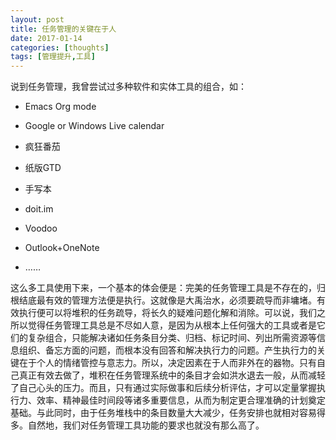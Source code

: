 ```yaml
---
layout: post
title: 任务管理的关键在于人
date: 2017-01-14
categories: [thoughts]
tags: [管理提升,工具]
---
```


说到任务管理，我曾尝试过多种软件和实体工具的组合，如：

* Emacs Org mode

* Google or Windows Live calendar

* 疯狂番茄

* 纸版GTD

* 手写本

* doit.im

* Voodoo

* Outlook+OneNote

* ……

这么多工具使用下来，一个基本的体会便是：完美的任务管理工具是不存在的，归根结底最有效的管理方法便是执行。这就像是大禹治水，必须要疏导而非墉堵。有效执行便可以将堆积的任务疏导，将长久的疑难问题化解和消除。可以说，我们之所以觉得任务管理工具总是不尽如人意，是因为从根本上任何强大的工具或者是它们的复杂组合，只能解决诸如任务条目分类、归档、标记时间、列出所需资源等信息组织、备忘方面的问题，而根本没有回答和解决执行力的问题。产生执行力的关键在于个人的情绪管控与意志力。所以，决定因素在于人而非外在的器物。只有自己真正有效去做了，堆积在任务管理系统中的条目才会如洪水退去一般，从而减轻了自己心头的压力。而且，只有通过实际做事和后续分析评估，才可以定量掌握执行力、效率、精神最佳时间段等诸多重要信息，从而为制定更合理准确的计划奠定基础。与此同时，由于任务堆栈中的条目数量大大减少，任务安排也就相对容易得多。自然地，我们对任务管理工具功能的要求也就没有那么高了。
